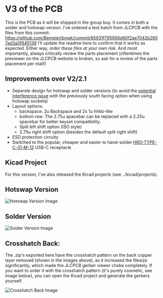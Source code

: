 # V3 of the PCB

This is the PCB as it will be shipped in the group buy. It comes in both a solder and hotswap version. 
I've ordered a test batch from JLCPCB with the files from this commit: https://github.com/Bemeier/bmek/commit/85931f795956d60f2ae7042b2607ad3a0f845139 
I'll update the readme here to confirm that it works as expected.
Either way, *order these files at your own risk*. And most importantly, always critically review the parts placement (oftentimes the previewer on the JLCPCB website is broken, so ask for a review of the parts placement per mail!)

## Improvements over V2/2.1

- Separate design for hotswap and solder versions (to avoid the [potential interference issue](https://www.youtube.com/watch?v=Bh93sXRh4x4&vl=en) with the previously south facing  option when using hotswap sockets)
- Layout options:
  - backspace: 2u Backspace and 2x 1u hhkb-like
  - bottom row: The 2.75u spacebar can be replaced with a 2.25u spacebar for better keyset compatibility.
  - Split left shift option (ISO style)
  - 2.75u right shift option (besides the default split right shift)
- ESD protection circuity
- Switched to the popular, cheaper and easier to hand-solder [HRO-TYPE-C-31-M-12](https://lcsc.com/product-detail/USB-Type-C_Korean-Hroparts-Elec-TYPE-C-31-M-12_C165948.html) USB-C receptacle

## Kicad Project
For this version, I've also released the Kicad projects (see ../kicad/projects).

## Hotswap Version
![Hotswap Version Image](https://i.imgur.com/3CGNeox.png)

## Solder Version
![Solder Version Image](https://i.imgur.com/DP67VNZ.png)

## Crosshatch Back:
The .zip's exported here have the crosshatch pattern on the back copper layer removed (shown in the images above), as it increased the filesize significantly, which made the JLCPCB gerber viewer choke completely.
If you want to order it with the crosshatch pattern (it's purely cosmetic, see image below), you can open the Kicad project and generate the gerbers yourself.

![Crosshatch Back Image](https://i.imgur.com/kUrYCUo.png)
